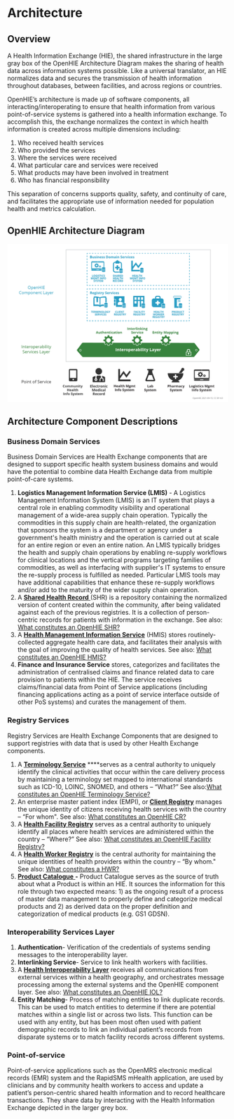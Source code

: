 # Architecture

## Overview 

A Health Information Exchange \(HIE\), the shared infrastructure in the large gray box of the OpenHIE Architecture Diagram makes the sharing of health data across information systems possible. Like a universal translator, an HIE normalizes data and secures the transmission of health information throughout databases, between facilities, and across regions or countries.

OpenHIE’s architecture is made up of software components, all interacting/interoperating to ensure that health information from various point-of-service systems is gathered into a health information exchange. To accomplish this, the exchange normalizes the context in which health information is created across multiple dimensions including: 

1. Who received health services 
2. Who provided the services
3. Where the services were received
4. What particular care and services were received 
5. What products may have been involved in treatment
6. Who has financial responsibility

This separation of concerns supports quality, safety, and continuity of care, and facilitates the appropriate use of information needed for population health and metrics calculation.

## OpenHIE Architecture Diagram

![](../.gitbook/assets/arch-diagram-2021-09.png)

## Architecture Component Descriptions 

### Business Domain Services 

Business Domain Services are Health Exchange components that are designed to support specific health system business domains and would have the potential to combine data Health Exchange data from multiple point-of-care systems.  

1. **Logistics Management Information Service \(LMIS\)** - A Logistics Management Information System \(LMIS\) is an IT system that plays a central role in enabling commodity visibility and operational management of a wide-area supply chain operation.  Typically the commodities in this supply chain are health-related, the organization that sponsors the system is a department or agency under a government's health ministry and the operation is carried out at scale for an entire region or even an entire nation. An LMIS typically bridges the health and supply chain operations by enabling re-supply workflows for clinical locations and the vertical programs targeting families of commodities, as well as interfacing with supplier's IT systems to ensure the re-supply process is fulfilled as needed.  Particular LMIS tools may have additional capabilities that enhance these re-supply workflows and/or add to the maturity of the wider supply chain operation. 
2. A [**Shared Health Record** ](https://wiki.ohie.org/display/SUB/Shared+Health+Record+Community)\(SHR\) is a repository containing the normalized version of content created within the community, after being validated against each of the previous registries.  It is a collection of person-centric records for patients with information in the exchange. See also: [What constitutes an OpenHIE SHR?](https://wiki.ohie.org/pages/viewpage.action?pageId=19464697) 
3. A [**Health Management Information Service**](https://wiki.ohie.org/display/SUB/Health+Management+Information+System+Community) \(HMIS\) stores routinely-collected aggregate health care data, and facilitates their analysis with the goal of improving the quality of health services. See also: [What constitutes an OpenHIE HMIS?](https://wiki.ohie.org/pages/viewpage.action?pageId=30149406) 
4. **Finance and Insurance Service** stores, categorizes and facilitates the administration of centralised claims and finance related data to care provision to patients within the HIE. The service receives claims/financial data from Point of Service applications \(including financing applications acting as a point of service interface outside of other PoS systems\) and curates the management of them.

### Registry Services 

Registry Services are Health Exchange Components that are designed to support registries with data that is used by other Health Exchange components.  

1. A [**Terminology Service**](https://wiki.ohie.org/display/SUB/Terminology+Service+Community) ****serves as a central authority to uniquely identify the clinical activities that occur within the care delivery process by maintaining a terminology set mapped to international standards such as ICD-10, LOINC, SNOMED, and others – “What?” See also:[What constitutes an OpenHIE Terminology Service?](https://wiki.ohie.org/pages/viewpage.action?pageId=30149397) 
2. An enterprise master patient index \(EMPI\), or [**Client Registry**](https://wiki.ohie.org/display/SUB/Patient+Identity+Management+Community) manages the unique identity of citizens receiving health services with the country – “For whom".  See also: [What constitutes an OpenHIE CR?](https://wiki.ohie.org/pages/viewpage.action?pageId=29593103) 
3. A [**Health Facility Registry**](https://wiki.ohie.org/display/SUB/Facility+Registry+Community) serves as a central authority to uniquely identify all places where health services are administered within the country – “Where?” See also: [What constitutes an OpenHIE Facility Registry?](https://wiki.ohie.org/pages/viewpage.action?pageId=30149404) 
4. A [**Health Worker Registry**](https://wiki.ohie.org/display/SUB/Health+Worker+Registry+Community) is the central authority for maintaining the unique identities of health providers within the country – “By whom." See also:  [What constitutes a HWR?](https://wiki.ohie.org/pages/viewpage.action?pageId=30149401) 
5. [**Product Catalogue** ](https://wiki.ohie.org/display/SUB/Product+Identification+Terminology#ProductIdentificationTerminology-ProductRegistry)**-** Product Catalogue serves as the source of truth about what a Product is within an HIE.  It sources the information for this role through two expected means:  1\) as the ongoing result of a process of master data management to properly define and categorize medical products and 2\) as derived data on the proper definition and categorization of medical products \(e.g. GS1 GDSN\).

### Interoperability Services Layer 

1. **Authentication**- Verification of the credentials of systems sending messages to the interoperability layer.  
2. **Interlinking Service**- Service to link health workers with facilities.  
3.  A [**Health Interoperability Layer**](https://wiki.ohie.org/display/SUB/Interoperability+Layer+Community) receives all communications from external services within a health geography, and orchestrates message processing among the external systems and the OpenHIE component layer. See also: [What constitutes an OpenHIE IOL?](https://wiki.ohie.org/pages/viewpage.action?pageId=29592925)
4. **Entity Matching**- Process of matching entities to link duplicate records. This can be used to match entities to determine if there are potential matches within a single list or across two lists. This function can be used with any entity, but has been most often used with patient demographic records to link an individual patient’s records from disparate systems or to match facility records across different systems.

### **Point-of-service**

Point-of-service applications such as the OpenMRS electronic medical records \(EMR\) system and the RapidSMS mHealth application, are used by clinicians and by community health workers to access and update a patient’s person-centric shared health information and to record healthcare transactions.   They share data by interacting with the Health Information Exchange depicted in the larger grey box.    
  


